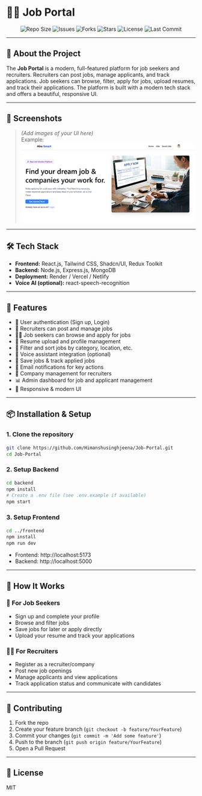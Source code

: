 # 🧑‍💼 Job Portal

<p align="center">
  <img src="https://img.shields.io/github/repo-size/Himanshusinghjeena/Job-Portal" alt="Repo Size" />
  <img src="https://img.shields.io/github/issues/Himanshusinghjeena/Job-Portal" alt="Issues" />
  <img src="https://img.shields.io/github/forks/Himanshusinghjeena/Job-Portal?style=social" alt="Forks" />
  <img src="https://img.shields.io/github/stars/Himanshusinghjeena/Job-Portal?style=social" alt="Stars" />
  <img src="https://img.shields.io/github/license/Himanshusinghjeena/Job-Portal" alt="License" />
  <img src="https://img.shields.io/github/last-commit/Himanshusinghjeena/Job-Portal" alt="Last Commit" />
</p>

---

## 🚀 About the Project

The **Job Portal** is a modern, full-featured platform for job seekers and recruiters. Recruiters can post jobs, manage applicants, and track applications. Job seekers can browse, filter, apply for jobs, upload resumes, and track their applications. The platform is built with a modern tech stack and offers a beautiful, responsive UI.

---

## 📸 Screenshots

> *(Add images of your UI here)*  
> Example:  
> ![Homepage Screenshot](./screenshots/homepage.png)

---

## 🛠️ Tech Stack

- **Frontend:** React.js, Tailwind CSS, Shadcn/UI, Redux Toolkit  
- **Backend:** Node.js, Express.js, MongoDB  
- **Deployment:** Render / Vercel / Netlify  
- **Voice AI (optional):** react-speech-recognition

---

## 🔑 Features

- 👤 User authentication (Sign up, Login)
- 📝 Recruiters can post and manage jobs
- 🧑‍💼 Job seekers can browse and apply for jobs
- 📄 Resume upload and profile management
- 🔎 Filter and sort jobs by category, location, etc.
- 💬 Voice assistant integration (optional)
- 💾 Save jobs & track applied jobs
- 📧 Email notifications for key actions
- 🏢 Company management for recruiters
- 📊 Admin dashboard for job and applicant management
- 🎨 Responsive & modern UI

---

## 📦 Installation & Setup

### 1. Clone the repository
```bash
git clone https://github.com/Himanshusinghjeena/Job-Portal.git
cd Job-Portal
```

### 2. Setup Backend
```bash
cd backend
npm install
# Create a .env file (see .env.example if available)
npm start
```

### 3. Setup Frontend
```bash
cd ../frontend
npm install
npm run dev
```

- Frontend: http://localhost:5173
- Backend: http://localhost:5000

---

## 🧭 How It Works

### 👤 For Job Seekers
- Sign up and complete your profile
- Browse and filter jobs
- Save jobs for later or apply directly
- Upload your resume and track your applications

### 🧑‍💼 For Recruiters
- Register as a recruiter/company
- Post new job openings
- Manage applicants and view applications
- Track application status and communicate with candidates

---

## 🤝 Contributing
1. Fork the repo
2. Create your feature branch (`git checkout -b feature/YourFeature`)
3. Commit your changes (`git commit -m 'Add some feature'`)
4. Push to the branch (`git push origin feature/YourFeature`)
5. Open a Pull Request

---

## 📄 License
MIT 
